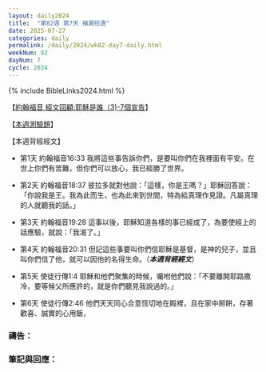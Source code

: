 ```yaml
---
layout: daily2024
title:  "第82週 第7天 補漏拾遺"
date: 2025-07-27
categories: daily
permalink: /daily/2024/wk82-day7-daily.html
weekNum: 82
dayNum: 7
cycle: 2024
---
```


{% include BibleLinks2024.html %}

【<a href="https://youtu.be/qCJ9I1SJtgQ" target="_blank">約翰福音 經文回顧:耶穌是誰（3)-7個宣告</a>】

【<a href="https://forms.office.com/r/ChT7DQ3swH" target="_blank">本週測驗題</a>】

【本週背經經文】
+ 第1天 約翰福音16:33 我將這些事告訴你們，是要叫你們在我裡面有平安。在世上你們有苦難，但你們可以放心，我已經勝了世界。

+ 第2天 約翰福音18:37 彼拉多就對他說：「這樣，你是王嗎？」耶穌回答說：「你說我是王。我為此而生，也為此來到世間，特為給真理作見證。凡屬真理的人就聽我的話。」

+ 第3天 約翰福音19:28 這事以後，耶穌知道各樣的事已經成了，為要使經上的話應驗，就說：「我渴了。」

+ 第4天 約翰福音20:31 但記這些事要叫你們信耶穌是基督，是神的兒子，並且叫你們信了他，就可以因他的名得生命。（_**本週背經經文**_）

+ 第5天 使徒行傳1:4 耶穌和他們聚集的時候，囑咐他們說：「不要離開耶路撒冷，要等候父所應許的，就是你們聽見我說過的。」

+ 第6天 使徒行傳2:46 他們天天同心合意恆切地在殿裡，且在家中掰餅，存著歡喜、誠實的心用飯，

### 禱告：

### 筆記與回應：